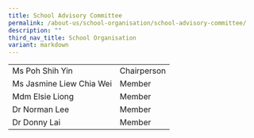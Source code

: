 ```yaml
---
title: School Advisory Committee
permalink: /about-us/school-organisation/school-advisory-committee/
description: ""
third_nav_title: School Organisation
variant: markdown
---
```

<table>
<tbody>
<tr>
<td>Ms Poh Shih Yin</td>
<td>Chairperson</td>
</tr>
<tr>
<td>Ms Jasmine Liew Chia Wei</td>
<td>Member</td>
</tr>
<tr>
<td>Mdm Elsie Liong</td>
<td>Member</td>
</tr>
<tr>
<td>Dr Norman Lee</td>
<td>Member</td>
</tr>
<tr>
<td>Dr Donny Lai</td>
<td>Member</td>
</tr>
</tbody>
</table>